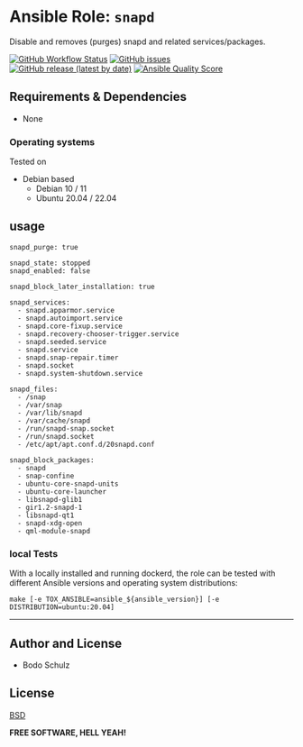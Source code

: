 
# Ansible Role:  `snapd`

Disable and removes (purges) snapd and related services/packages.

[![GitHub Workflow Status](https://img.shields.io/github/actions/workflow/status/bodsch/ansible-snapd/main.yml?branch=main)][ci]
[![GitHub issues](https://img.shields.io/github/issues/bodsch/ansible-snapd)][issues]
[![GitHub release (latest by date)](https://img.shields.io/github/v/release/bodsch/ansible-snapd)][releases]
[![Ansible Quality Score](https://img.shields.io/ansible/quality/50067?label=role%20quality)][quality]

[ci]: https://github.com/bodsch/ansible-snapd/actions
[issues]: https://github.com/bodsch/ansible-snapd/issues?q=is%3Aopen+is%3Aissue
[releases]: https://github.com/bodsch/ansible-snapd/releases
[quality]: https://galaxy.ansible.com/bodsch/snapd


## Requirements & Dependencies

- None

### Operating systems

Tested on

* Debian based
    - Debian 10 / 11
    - Ubuntu 20.04 / 22.04

## usage

```
snapd_purge: true

snapd_state: stopped
snapd_enabled: false

snapd_block_later_installation: true

snapd_services:
  - snapd.apparmor.service
  - snapd.autoimport.service
  - snapd.core-fixup.service
  - snapd.recovery-chooser-trigger.service
  - snapd.seeded.service
  - snapd.service
  - snapd.snap-repair.timer
  - snapd.socket
  - snapd.system-shutdown.service

snapd_files:
  - /snap
  - /var/snap
  - /var/lib/snapd
  - /var/cache/snapd
  - /run/snapd-snap.socket
  - /run/snapd.socket
  - /etc/apt/apt.conf.d/20snapd.conf

snapd_block_packages:
  - snapd
  - snap-confine
  - ubuntu-core-snapd-units
  - ubuntu-core-launcher
  - libsnapd-glib1
  - gir1.2-snapd-1
  - libsnapd-qt1
  - snapd-xdg-open
  - qml-module-snapd
```

### local Tests

With a locally installed and running dockerd, the role can be tested with different Ansible versions and operating system distributions:

```
make [-e TOX_ANSIBLE=ansible_${ansible_version}] [-e DISTRIBUTION=ubuntu:20.04]
```

---

## Author and License

- Bodo Schulz

## License

[BSD](LICENSE)

**FREE SOFTWARE, HELL YEAH!**
